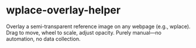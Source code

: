 # wplace-overlay-helper
Overlay a semi-transparent reference image on any webpage (e.g., wplace). Drag to move, wheel to scale, adjust opacity. Purely manual—no automation, no data collection.
